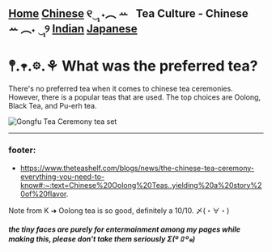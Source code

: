 [Home](https://github.com/319SoftDev/wiki-project-group-wya_dansowaa/blob/main/README.md)  [Chinese](https://github.com/319SoftDev/wiki-project-group-wya_dansowaa/blob/main/Tea-Culture/chinese/tea-ceremony.md) ୧‿̩͙ ˖︵ ꕀ⠀Tea Culture - Chinese⠀ ꕀ ︵˖ ‿̩͙୨ [Indian](https://github.com/319SoftDev/wiki-project-group-wya_dansowaa/blob/main/Tea-Culture/indian/tea-ceremony.md)  [Japanese](https://github.com/319SoftDev/wiki-project-group-wya_dansowaa/blob/main/Tea-Culture/japanese/tea-ceremony.md)
---- 

# 𖤣.𖥧.𖡼.⚘ What was the preferred tea?
There's no preferred tea when it comes to chinese tea ceremonies. However, there is a popular teas that are used. 
The top choices are Oolong, Black Tea, and Pu-erh tea.


![Gongfu Tea Ceremony tea set](https://www.harney.com/cdn/shop/articles/unnamed_746f0fde-e649-498d-98a4-2d5f5eb6ba1d.jpg?v=1575985939)

---- 

### footer: 
- https://www.theteashelf.com/blogs/news/the-chinese-tea-ceremony-everything-you-need-to-know#:~:text=Chinese%20Oolong%20Teas.,yielding%20a%20story%20of%20flavor.

Note from K ➜ Oolong tea is so good, definitely a 10/10. 〆(・∀・) 

##### the tiny faces are purely for entermainment among my pages while making this, please don't take them seriously Σ(º ﾛ º๑)








